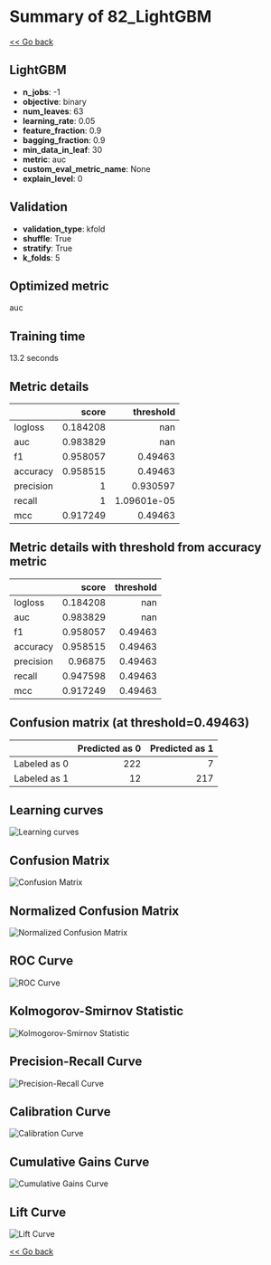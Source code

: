 # Summary of 82_LightGBM

[<< Go back](../README.md)


## LightGBM
- **n_jobs**: -1
- **objective**: binary
- **num_leaves**: 63
- **learning_rate**: 0.05
- **feature_fraction**: 0.9
- **bagging_fraction**: 0.9
- **min_data_in_leaf**: 30
- **metric**: auc
- **custom_eval_metric_name**: None
- **explain_level**: 0

## Validation
 - **validation_type**: kfold
 - **shuffle**: True
 - **stratify**: True
 - **k_folds**: 5

## Optimized metric
auc

## Training time

13.2 seconds

## Metric details
|           |    score |     threshold |
|:----------|---------:|--------------:|
| logloss   | 0.184208 | nan           |
| auc       | 0.983829 | nan           |
| f1        | 0.958057 |   0.49463     |
| accuracy  | 0.958515 |   0.49463     |
| precision | 1        |   0.930597    |
| recall    | 1        |   1.09601e-05 |
| mcc       | 0.917249 |   0.49463     |


## Metric details with threshold from accuracy metric
|           |    score |   threshold |
|:----------|---------:|------------:|
| logloss   | 0.184208 |   nan       |
| auc       | 0.983829 |   nan       |
| f1        | 0.958057 |     0.49463 |
| accuracy  | 0.958515 |     0.49463 |
| precision | 0.96875  |     0.49463 |
| recall    | 0.947598 |     0.49463 |
| mcc       | 0.917249 |     0.49463 |


## Confusion matrix (at threshold=0.49463)
|              |   Predicted as 0 |   Predicted as 1 |
|:-------------|-----------------:|-----------------:|
| Labeled as 0 |              222 |                7 |
| Labeled as 1 |               12 |              217 |

## Learning curves
![Learning curves](learning_curves.png)
## Confusion Matrix

![Confusion Matrix](confusion_matrix.png)


## Normalized Confusion Matrix

![Normalized Confusion Matrix](confusion_matrix_normalized.png)


## ROC Curve

![ROC Curve](roc_curve.png)


## Kolmogorov-Smirnov Statistic

![Kolmogorov-Smirnov Statistic](ks_statistic.png)


## Precision-Recall Curve

![Precision-Recall Curve](precision_recall_curve.png)


## Calibration Curve

![Calibration Curve](calibration_curve_curve.png)


## Cumulative Gains Curve

![Cumulative Gains Curve](cumulative_gains_curve.png)


## Lift Curve

![Lift Curve](lift_curve.png)



[<< Go back](../README.md)
